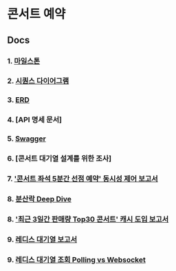 
# 콘서트 예약

## Docs

### 1. [마일스톤](https://github.com/LeeJaeYun7/concertTicket/blob/master/docs/MILE_STONE.md)
### 2. [시퀀스 다이어그램](https://github.com/LeeJaeYun7/concertTicket/blob/master/docs/SEQUENCE_DIAGRAM.md)
### 3. [ERD](https://github.com/LeeJaeYun7/concertTicket/blob/master/docs/DB_DIAGRAM.md) 
### 4. [API 명세 문서] 
### 5. [Swagger](https://github.com/LeeJaeYun7/concertTicket/blob/master/docs/swagger.md) 
### 6. [콘서트 대기열 설계를 위한 조사] 
### 7. ['콘서트 좌석 5분간 선점 예약' 동시성 제어 보고서](https://github.com/LeeJaeYun7/concertTicket/blob/master/docs/CONCURRENCY_REPORT.md)
### 8. [분산락 Deep Dive](https://www.canva.com/design/DAGVN6DetjU/mnwdH7gKAJyBjOb2c4_waA/edit)
### 8. ['최근 3일간 판매량 Top30 콘서트' 캐시 도입 보고서](https://github.com/LeeJaeYun7/concertTicket/blob/master/docs/CACHE_REPORT.md)
### 9. [레디스 대기열 보고서](https://github.com/LeeJaeYun7/concertTicket/blob/master/docs/REDIS_WAITING_QUEUE_REPORT.md)
### 9. [레디스 대기열 조회 Polling vs Websocket](https://github.com/LeeJaeYun7/concertTicket/blob/master/docs/REDIS_WAITING_QUEUE_QUERY_REPORT.md)

